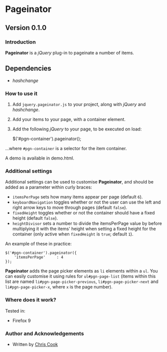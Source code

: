 Pageinator
=============

Version 0.1.0
-----------

### Introduction

__Pageinator__ is a _jQuery_ plug-in to pageinate a number of items.

## Dependencies

+ _hashchange_

### How to use it

1. Add `jquery.pageinator.js` to your project, along with _jQuery_ and _hashchange_.
2. Add your items to your page, with a container element.
3. Add the following _jQuery_ to your page, to be executed on load:

    $('#pgn-container').pageinator();

...where `#pgn-container` is a selector for the item container.

A demo is available in demo.html.

### Additional settings

Additional settings can be used to customise __Pageinator__, and should be added as a parameter within curly braces:

+ `itemsPerPage` sets how many items appear per page (default `6`).
+ `keyboardNavigation` toggles whether or not the user can use the left and right arrow keys to move through pages (default `false`).
+ `fixedHeight` toggles whether or not the container should have a fixed height (default `false`).
+ `heightDivisor` sets a number to divide the itemsPerPage value by before multiplying it with the items' height when setting a fixed height for the container (only active when `fixedHeight` is `true`; default `1`).
    
An example of these in practice:

    $('#pgn-container').pageinator({
        'itemsPerPage'     : 4
    });

__Pageinator__ adds the page picker elements as `li` elements within a `ul`. You can easily customise it using rules for `ul#pgn-page-list` (items within this list are named `li#pgn-page-picker-previous`, `li#pgn-page-picker-next` and `li#pgn-page-picker-x`, where `x` is the page number).

### Where does it work?

Tested in:

+ Firefox 9

### Author and Acknowledgements

+ Written by [Chris Cook](http://chris-cook.co.uk)